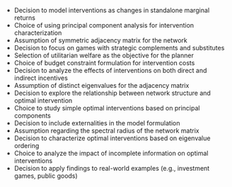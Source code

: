- Decision to model interventions as changes in standalone marginal returns
- Choice of using principal component analysis for intervention characterization
- Assumption of symmetric adjacency matrix for the network
- Decision to focus on games with strategic complements and substitutes
- Selection of utilitarian welfare as the objective for the planner
- Choice of budget constraint formulation for intervention costs
- Decision to analyze the effects of interventions on both direct and indirect incentives
- Assumption of distinct eigenvalues for the adjacency matrix
- Decision to explore the relationship between network structure and optimal intervention
- Choice to study simple optimal interventions based on principal components
- Decision to include externalities in the model formulation
- Assumption regarding the spectral radius of the network matrix
- Decision to characterize optimal interventions based on eigenvalue ordering
- Choice to analyze the impact of incomplete information on optimal interventions
- Decision to apply findings to real-world examples (e.g., investment games, public goods)
